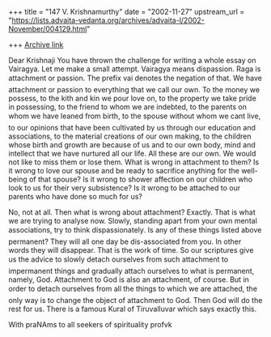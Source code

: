 +++
title = "147 V. Krishnamurthy"
date = "2002-11-27"
upstream_url = "https://lists.advaita-vedanta.org/archives/advaita-l/2002-November/004129.html"

+++
[Archive link](https://lists.advaita-vedanta.org/archives/advaita-l/2002-November/004129.html)

Dear Krishnaji
You have thrown the challenge for writing a whole essay on Vairagya. Let
me make a small attempt.
Vairagya means dispassion. Raga is attachment or passion. The prefix vai
denotes the negation of that. We have attachment or passion to everything
that we call our own. To the money we possess, to the kith and kin we pour
love on, to the property we take pride in possessing, to the friend to
whom we are indebted, to the parents on whom we have leaned from birth, to
the spouse without whom we cant live, to our opinions that have been
cultivated by us through our education and associations,  to the material
creations of our own making, to the children whose birth and growth are
because of us  and to our own  body, mind and intellect that we have
nurtured all our life. All these are our own. We would not like to miss
them or lose them. What is wrong in attachment to them? Is it wrong to
love our spouse and be ready to sacrifice anything for the well-being of
that spouse? Is it wrong to shower affection on our children who look to
us for their very subsistence? Is it wrong to be attached to our parents
who have done so much for us?

No, not at all. Then what is wrong about attachment? Exactly. That is what
we are trying to analyse now. Slowly, standing apart from your own mental
associations, try to think dispassionately. Is any of these things
listed above permanent? They will all one day be dis-associated from you.
In other words they will disappear. That is the work of time. So our
scriptures give us the advice to slowly detach ourselves from such
attachment to impermanent things and gradually attach ourselves to what is
permanent, namely, God. Attachment to God is also an attachment, of
course. But in order to detach ourselves from all the things to which we
are attached, the only way is to change the object of attachment to God.
Then God will do the rest for us. There is a famous Kural of Tiruvalluvar
which says exactly this.

With praNAms to all seekers of spirituality
profvk

